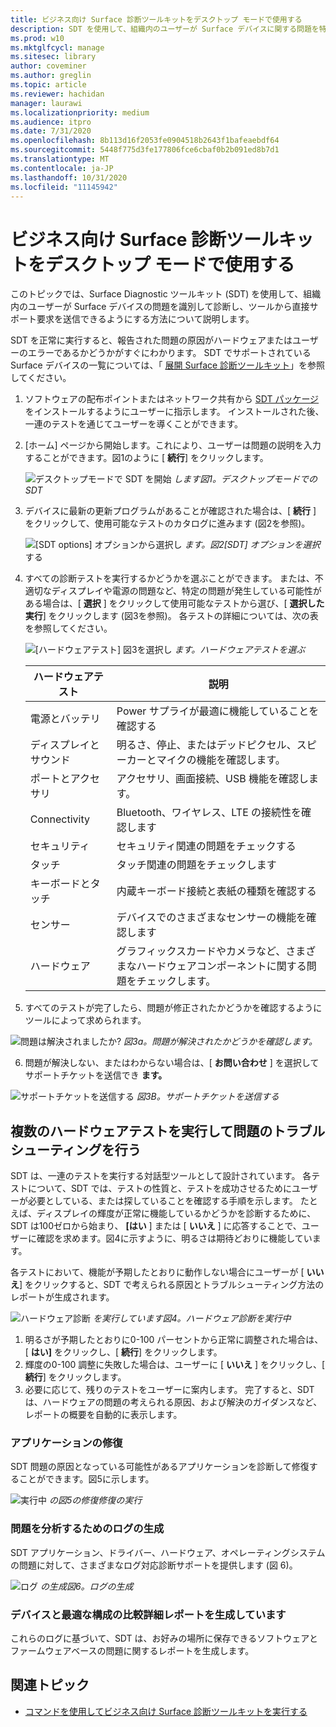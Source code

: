 ```yaml
---
title: ビジネス向け Surface 診断ツールキットをデスクトップ モードで使用する
description: SDT を使用して、組織内のユーザーが Surface デバイスに関する問題を特定して診断し、ツールから直接サポート要求を送信できるようにする方法について説明します。
ms.prod: w10
ms.mktglfcycl: manage
ms.sitesec: library
author: coveminer
ms.author: greglin
ms.topic: article
ms.reviewer: hachidan
manager: laurawi
ms.localizationpriority: medium
ms.audience: itpro
ms.date: 7/31/2020
ms.openlocfilehash: 8b113d16f2053fe0904518b2643f1bafeaebdf64
ms.sourcegitcommit: 5448f775d3fe177806fce6cbaf0b2b091ed8b7d1
ms.translationtype: MT
ms.contentlocale: ja-JP
ms.lasthandoff: 10/31/2020
ms.locfileid: "11145942"
---
```

# ビジネス向け Surface 診断ツールキットをデスクトップ モードで使用する

このトピックでは、Surface Diagnostic ツールキット (SDT) を使用して、組織内のユーザーが Surface デバイスの問題を識別して診断し、ツールから直接サポート要求を送信できるようにする方法について説明します。 

SDT を正常に実行すると、報告された問題の原因がハードウェアまたはユーザーのエラーであるかどうかがすぐにわかります。 SDT でサポートされている Surface デバイスの一覧については、「 [展開 Surface 診断ツールキット](surface-diagnostic-toolkit-business.md)」を参照してください。


1. ソフトウェアの配布ポイントまたはネットワーク共有から [SDT パッケージ](surface-diagnostic-toolkit-business.md#preparing-the-sdt-package-for-distribution)をインストールするようにユーザーに指示します。 インストールされた後、一連のテストを通じてユーザーを導くことができます。 

2. [ホーム] ページから開始します。これにより、ユーザーは問題の説明を入力することができます。図1のように [ **続行**] をクリックします。

    ![デスクトップモードで SDT を開始 ](images/sdt-desk-1.png)
 *します図1。デスクトップモードでの SDT*

3. デバイスに最新の更新プログラムがあることが確認された場合は、[ **続行** ] をクリックして、使用可能なテストのカタログに進みます (図2を参照)。

    ![[SDT options] オプションから選択し ](images/sdt1.png)
 *ます。図2[SDT] オプションを選択*する

4. すべての診断テストを実行するかどうかを選ぶことができます。 または、不適切なディスプレイや電源の問題など、特定の問題が発生している可能性がある場合は、[ **選択** ] をクリックして使用可能なテストから選び、[ **選択した実行**] をクリックします (図3を参照)。 各テストの詳細については、次の表を参照してください。 

    ![[ハードウェアテスト] 図3を選択し ](images/sdt2.png)
 *ます。ハードウェアテストを選ぶ*

    ハードウェアテスト | 説明
    --- | ---
    電源とバッテリ |  Power サプライが最適に機能していることを確認する
    ディスプレイとサウンド   | 明るさ、停止、またはデッドピクセル、スピーカーとマイクの機能を確認します。
    ポートとアクセサリ   | アクセサリ、画面接続、USB 機能を確認します。
    Connectivity |  Bluetooth、ワイヤレス、LTE の接続性を確認します
    セキュリティ    | セキュリティ関連の問題をチェックする
    タッチ   | タッチ関連の問題をチェックします
    キーボードとタッチ |    内蔵キーボード接続と表紙の種類を確認する
    センサー | デバイスでのさまざまなセンサーの機能を確認します
    ハードウェア |  グラフィックスカードやカメラなど、さまざまなハードウェアコンポーネントに関する問題をチェックします。

5. すべてのテストが完了したら、問題が修正されたかどうかを確認するようにツールによって求められます。 

 ![問題は解決されましたか? ](images/sdt3.png)
*図3a。問題が解決されたかどうかを確認します。*

6. 問題が解決しない、またはわからない場合は、[ **お問い合わせ** ] を選択してサポートチケットを送信でき **ます。**
 
 ![サポートチケットを送信する ](images/sdt4.png)
 *図3B。サポートチケットを送信する*

<span id="multiple" />

## 複数のハードウェアテストを実行して問題のトラブルシューティングを行う

SDT は、一連のテストを実行する対話型ツールとして設計されています。 各テストについて、SDT では、テストの性質と、テストを成功させるためにユーザーが必要としている、または探していることを確認する手順を示します。 たとえば、ディスプレイの輝度が正常に機能しているかどうかを診断するために、SDT は100ゼロから始まり、 **[はい** ] または [ **いいえ** ] に応答することで、ユーザーに確認を求めます。図4に示すように、明るさは期待どおりに機能しています。 

各テストにおいて、機能が予期したとおりに動作しない場合にユーザーが [ **いいえ**] をクリックすると、SDT で考えられる原因とトラブルシューティング方法のレポートが生成されます。 

![ハードウェア診断 ](images/sdt-desk-4.png)
 *を実行しています図4。ハードウェア診断を実行中*

1. 明るさが予期したとおりに0-100 パーセントから正常に調整された場合は、[ **はい]** をクリックし、[ **続行**] をクリックします。 
2. 輝度の0-100 調整に失敗した場合は、ユーザーに [ **いいえ** ] をクリックし、[ **続行**] をクリックします。 
3. 必要に応じて、残りのテストをユーザーに案内します。 完了すると、SDT は、ハードウェアの問題の考えられる原因、および解決のガイダンスなど、レポートの概要を自動的に表示します。


###  <a name="applications"></a>アプリケーションの修復

SDT 問題の原因となっている可能性があるアプリケーションを診断して修復することができます。図5に示します。

![実行中 ](images/sdt-desk-5.png)
 *の図5の修復修復の実行*
<span id="logs" />

### 問題を分析するためのログの生成 

SDT アプリケーション、ドライバー、ハードウェア、オペレーティングシステムの問題に対して、さまざまなログ対応診断サポートを提供します (図 6)。

![ログ ](images/sdt-desk-6.png)
 *の生成図6。ログの生成*

<span id="detailed-report" />

### デバイスと最適な構成の比較詳細レポートを生成しています

これらのログに基づいて、SDT は、お好みの場所に保存できるソフトウェアとファームウェアベースの問題に関するレポートを生成します。

##  <a name="related-topics"></a>関連トピック

- [コマンドを使用してビジネス向け Surface 診断ツールキットを実行する](surface-diagnostic-toolkit-command-line.md)

